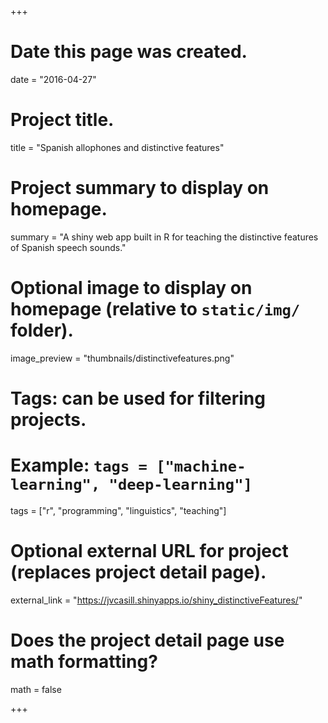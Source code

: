 +++
# Date this page was created.
date = "2016-04-27"

# Project title.
title = "Spanish allophones and distinctive features"

# Project summary to display on homepage.
summary = "A shiny web app built in R for teaching the distinctive features of Spanish speech sounds."

# Optional image to display on homepage (relative to `static/img/` folder).
image_preview = "thumbnails/distinctivefeatures.png"

# Tags: can be used for filtering projects.
# Example: `tags = ["machine-learning", "deep-learning"]`
tags = ["r", "programming", "linguistics", "teaching"]

# Optional external URL for project (replaces project detail page).
external_link = "https://jvcasill.shinyapps.io/shiny_distinctiveFeatures/"

# Does the project detail page use math formatting?
math = false

+++


